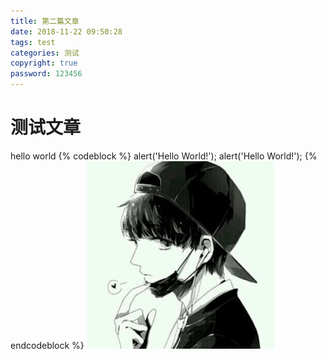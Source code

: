 ```yaml
---
title: 第二篇文章
date: 2018-11-22 09:50:28
tags: test
categories: 测试
copyright: true
password: 123456
---
```

# 测试文章
hello world
{% codeblock %}
alert('Hello World!');
alert('Hello World!');
{% endcodeblock %}
![你想输入的替代文字](第二篇文章/test.jpg)